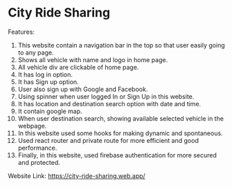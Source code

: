 # City Ride Sharing

Features:

1. This website contain a navigation bar in the top so that user easily going to any page.
2. Shows all vehicle with name and logo in home page.
3. All vehicle div are clickable of home page.
4. It has log in option.
5. It has Sign up option.
6. User also sign up with Google and Facebook.
7. Using spinner when user logged In or Sign Up in this website.
8. It has location and destination search option with date and time.
9. It contain google map.
10. When user destination search, showing available selected vehicle in the webpage. 
11. In this website used some hooks for making dynamic and spontaneous.
12. Used react router and private route for more efficient and good performance.
13. Finally, in this website, used firebase authentication for more secured and protected.

Website Link:  https://city-ride-sharing.web.app/